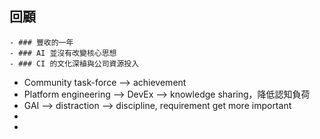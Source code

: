 ## 回顧
	- ### 豐收的一年
	- ### AI 並沒有改變核心思想
	- ### CI 的文化深植與公司資源投入
- Community task-force --> achievement
- Platform engineering --> DevEx --> knowledge sharing，降低認知負荷
- GAI --> distraction --> discipline, requirement get more important
-
-